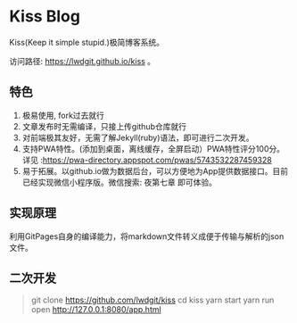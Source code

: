 # Kiss Blog

Kiss(Keep it simple stupid.)极简博客系统。

访问路径: https://lwdgit.github.io/kiss 。

## 特色

1. 极易使用, fork过去就行
2. 文章发布时无需编译，只接上传github仓库就行
3. 对前端极其友好，无需了解Jekyll(ruby)语法，即可进行二次开发。
4. 支持PWA特性。(添加到桌面，离线缓存，全屏启动）PWA特性评分100分。详见 :https://pwa-directory.appspot.com/pwas/5743532287459328
5. 易于拓展。以github.io做为数据后台，可以方便地为App提供数据接口。目前已经实现微信小程序版。微信搜索: 夜第七章 即可体验。

## 实现原理

  利用GitPages自身的编译能力，将markdown文件转义成便于传输与解析的json文件。

## 二次开发

> git clone https://github.com/lwdgit/kiss
> cd kiss
> yarn start
> yarn run open http://127.0.0.1:8080/app.html
